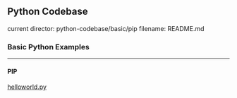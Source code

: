 ## Python Codebase

current director: python-codebase/basic/pip
filename: README.md

### Basic Python Examples
----
#### PIP

[helloworld.py](helloworld.py)
